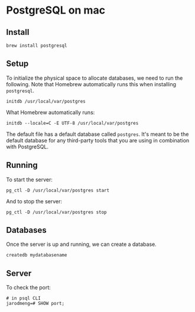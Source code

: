 # PostgreSQL on mac

## Install

```
brew install postgresql
```

## Setup

To initialize the physical space to allocate databases, we need to run the following. Note that Homebrew automatically runs this when installing `postgresql`.

```
initdb /usr/local/var/postgres
```

What Homebrew automatically runs:

```
initdb --locale=C -E UTF-8 /usr/local/var/postgres
```

The default file has a default database called `postgres`. It's meant to be the default database for any third-party tools that you are using in combination with PostgreSQL.

## Running

To start the server:

```
pg_ctl -D /usr/local/var/postgres start
```

And to stop the server:

```
pg_ctl -D /usr/local/var/postgres stop
```

## Databases

Once the server is up and running, we can create a database.

```
createdb mydatabasename
```

## Server

To check the port:

```
# in psql CLI
jarodmeng=# SHOW port;
```
